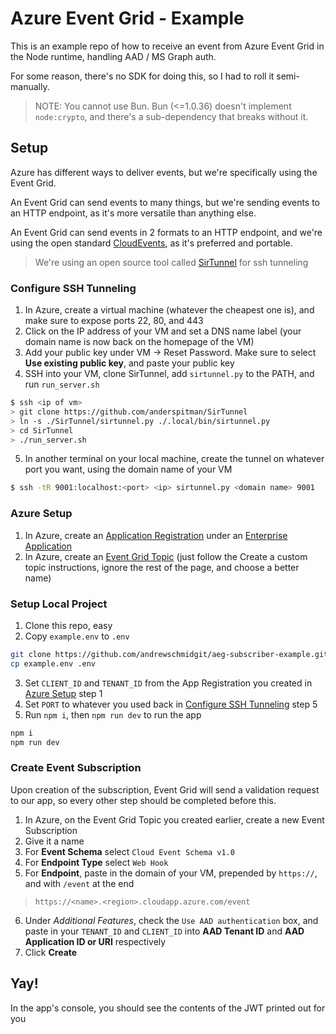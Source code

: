 # Azure Event Grid - Example
This is an example repo of how to receive an event from Azure Event Grid in the Node runtime, handling AAD / MS Graph auth.

For some reason, there's no SDK for doing this, so I had to roll it semi-manually.

> NOTE: You cannot use Bun. Bun (<=1.0.36) doesn't implement `node:crypto`, and there's a sub-dependency that breaks without it.

## Setup
Azure has different ways to deliver events, but we're specifically using the Event Grid.

An Event Grid can send events to many things, but we're sending events to an HTTP endpoint, as it's more versatile than anything else.

An Event Grid can send events in 2 formats to an HTTP endpoint, and we're using the open standard [CloudEvents](https://learn.microsoft.com/en-us/azure/event-grid/concepts#cloudevents), as it's preferred and portable.

> We're using an open source tool called [SirTunnel](https://github.com/anderspitman/SirTunnel) for ssh tunneling

### Configure SSH Tunneling
1. In Azure, create a virtual machine (whatever the cheapest one is), and make sure to expose ports 22, 80, and 443
2. Click on the IP address of your VM and set a DNS name label (your domain name is now back on the homepage of the VM)
3. Add your public key under VM -> Reset Password. Make sure to select **Use existing public key**, and paste your public key
4. SSH into your VM, clone SirTunnel, add `sirtunnel.py` to the PATH, and run `run_server.sh`
```bash
$ ssh <ip of vm>
> git clone https://github.com/anderspitman/SirTunnel
> ln -s ./SirTunnel/sirtunnel.py ./.local/bin/sirtunnel.py
> cd SirTunnel
> ./run_server.sh
```
5. In another terminal on your local machine, create the tunnel on whatever port you want, using the domain name of your VM
```bash
$ ssh -tR 9001:localhost:<port> <ip> sirtunnel.py <domain name> 9001
```

### Azure Setup
1. In Azure, create an [Application Registration](https://learn.microsoft.com/en-us/graph/auth-register-app-v2#register-an-application) under an [Enterprise Application](https://learn.microsoft.com/en-us/entra/identity/enterprise-apps/add-application-portal)
2. In Azure, create an [Event Grid Topic](https://learn.microsoft.com/en-us/azure/event-grid/custom-event-quickstart-portal#create-a-custom-topic) (just follow the Create a custom topic instructions, ignore the rest of the page, and choose a better name)

### Setup Local Project
1. Clone this repo, easy
2. Copy `example.env` to `.env`
```bash
git clone https://github.com/andrewschmidgit/aeg-subscriber-example.git
cp example.env .env
```
3. Set `CLIENT_ID` and `TENANT_ID` from the App Registration you created in [Azure Setup](#azure-setup) step 1
4. Set `PORT` to whatever you used back in [Configure SSH Tunneling](#configure-ssh-tunneling) step 5
5. Run `npm i`, then `npm run dev` to run the app
```bash
npm i
npm run dev
```

### Create Event Subscription
Upon creation of the subscription, Event Grid will send a validation request to our app, so every other step should be completed before this.

1. In Azure, on the Event Grid Topic you created earlier, create a new Event Subscription
2. Give it a name
3. For **Event Schema** select `Cloud Event Schema v1.0` 
4. For **Endpoint Type** select `Web Hook`
5. For **Endpoint**, paste in the domain of your VM, prepended by `https://`, and with `/event` at the end
> `https://<name>.<region>.cloudapp.azure.com/event`
6. Under *Additional Features*, check the `Use AAD authentication` box, and paste in your `TENANT_ID` and `CLIENT_ID` into **AAD Tenant ID** and **AAD Application ID or URI** respectively
7. Click **Create**

## Yay!
In the app's console, you should see the contents of the JWT printed out for you
